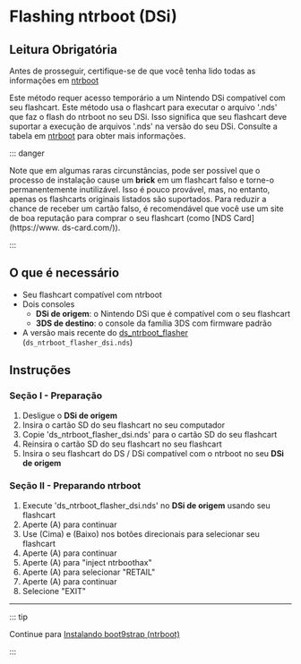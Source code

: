 # Flashing ntrboot (DSi)

## Leitura Obrigatória

Antes de prosseguir, certifique-se de que você tenha lido todas as informações em [ntrboot](ntrboot)

Este método requer acesso temporário a um Nintendo DSi compatível com seu flashcart. Este método usa o flashcart para executar o arquivo '.nds' que faz o flash do ntrboot no seu DSi. Isso significa que seu flashcart deve suportar a execução de arquivos '.nds' na versão do seu DSi. Consulte a tabela em [ntrboot](ntrboot) para obter mais informações.

::: danger

Note que em algumas raras circunstâncias, pode ser possível que o processo de instalação cause um **brick** em um flashcart falso e torne-o permanentemente inutilizável. Isso é pouco provável, mas, no entanto, apenas os flashcarts originais listados são suportados. Para reduzir a chance de receber um cartão falso, é recomendável que você use um site de boa reputação para comprar o seu flashcart (como [NDS Card](https://www. ds-card.com/)).

:::

## O que é necessário

- Seu flashcart compatível com ntrboot
- Dois consoles
    - **DSi de origem**: o Nintendo DSi que é compatível com o seu flashcart
    - **3DS de destino**: o console da família 3DS com firmware padrão
- A versão mais recente do [ds_ntrboot_flasher](https://github.com/ntrteam/ds_ntrboot_flasher/releases/latest) (`ds_ntrboot_flasher_dsi.nds`)

## Instruções

### Seção I - Preparação

1. Desligue o **DSi de origem**
2. Insira o cartão SD do seu flashcart no seu computador
3. Copie 'ds_ntrboot_flasher_dsi.nds' para o cartão SD do seu flashcart
4. Reinsira o cartão SD do seu flashcart no seu flashcart
5. Insira o seu flashcart do DS / DSi compatível com o ntrboot no seu **DSi de origem**

### Seção II - Preparando ntrboot

1. Execute 'ds_ntrboot_flasher_dsi.nds' no **DSi de origem** usando seu flashcart
2. Aperte (A) para continuar
3. Use (Cima) e (Baixo) nos botões direcionais para selecionar seu flashcart
4. Aperte (A) para continuar
5. Aperte (A) para "inject ntrboothax"
6. Aperte (A) para selecionar "RETAIL"
7. Aperte (A) para continuar
8. Selecione "EXIT"

___

::: tip

Continue para [Instalando boot9strap (ntrboot)](installing-boot9strap-\(ntrboot\))

:::
